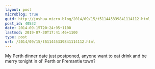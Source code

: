 ```yaml
---
layout: post
microblog: true
guid: http://joshua.micro.blog/2014/09/15/t511445339841114112.html
post_id: 40532
date: 2014-09-15T20:24:05+1100
lastmod: 2019-07-30T17:41:46+1100
type: post
url: /2014/09/15/t511445339841114112.html
---
```

My Perth dinner date just postponed, anyone want to eat drink and be merry tonight in ol' Perth or Fremantle town?
